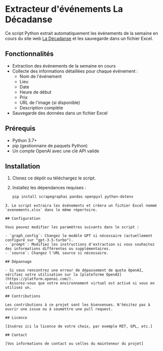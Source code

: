 # Extracteur d'événements La Décadanse

Ce script Python extrait automatiquement les événements de la semaine en cours du site web [La Décadanse](https://ladecadanse.darksite.ch/) et les sauvegarde dans un fichier Excel.

## Fonctionnalités

- Extraction des événements de la semaine en cours
- Collecte des informations détaillées pour chaque événement :
  - Nom de l'événement
  - Lieu
  - Date
  - Heure de début
  - Prix
  - URL de l'image (si disponible)
  - Description complète
- Sauvegarde des données dans un fichier Excel

## Prérequis

- Python 3.7+
- pip (gestionnaire de paquets Python)
- Un compte OpenAI avec une clé API valide

## Installation

1. Clonez ce dépôt ou téléchargez le script.

2. Installez les dépendances requises :
   ```bash
   pip install scrapegraphai pandas openpyxl python-dotenv 
  ```
3. Le script extraira les événements et créera un fichier Excel nommé `evenements.xlsx` dans le même répertoire.

## Configuration

Vous pouvez modifier les paramètres suivants dans le script :

- `graph_config`: Changez le modèle GPT si nécessaire (actuellement configuré sur "gpt-3.5-turbo").
- `prompt`: Modifiez les instructions d'extraction si vous souhaitez des informations différentes ou supplémentaires.
- `source`: Changez l'URL source si nécessaire.

## Dépannage

- Si vous rencontrez une erreur de dépassement de quota OpenAI, vérifiez votre utilisation sur la [plateforme OpenAI](https://platform.openai.com/).
- Assurez-vous que votre environnement virtuel est activé si vous en utilisez un.

## Contributions

Les contributions à ce projet sont les bienvenues. N'hésitez pas à ouvrir une issue ou à soumettre une pull request.

## Licence

[Insérez ici la licence de votre choix, par exemple MIT, GPL, etc.]

## Contact

[Vos informations de contact ou celles du mainteneur du projet]
